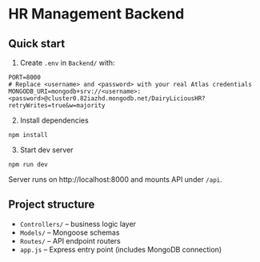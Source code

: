 # HR Management Backend

## Quick start

1. Create `.env` in `Backend/` with:

```
PORT=8000
# Replace <username> and <password> with your real Atlas credentials
MONGODB_URI=mongodb+srv://<username>:<password>@cluster0.82iazhd.mongodb.net/DairyLiciousHR?retryWrites=true&w=majority
```

2. Install dependencies

```
npm install
```

3. Start dev server

```
npm run dev
```

Server runs on http://localhost:8000 and mounts API under `/api`.

## Project structure

- `Controllers/` – business logic layer
- `Models/` – Mongoose schemas
- `Routes/` – API endpoint routers
- `app.js` – Express entry point (includes MongoDB connection)
